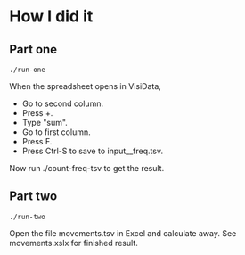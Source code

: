 # How I did it

## Part one

`./run-one`

When the spreadsheet opens in VisiData,

- Go to second column.
- Press +.
- Type "sum".
- Go to first column.
- Press F.
- Press Ctrl-S to save to input__freq.tsv.

Now run ./count-freq-tsv to get the result.

## Part two

`./run-two`

Open the file movements.tsv in Excel and calculate away. See movements.xslx for finished result.

